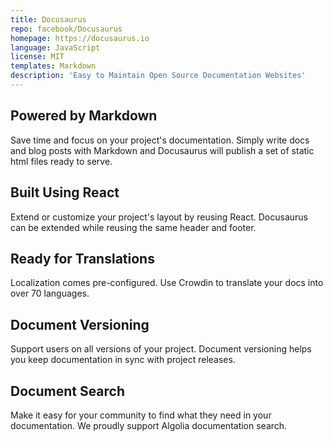 ```yaml
---
title: Docusaurus
repo: facebook/Docusaurus
homepage: https://docusaurus.io
language: JavaScript
license: MIT
templates: Markdown
description: 'Easy to Maintain Open Source Documentation Websites'
---
```


## Powered by Markdown

Save time and focus on your project's documentation. Simply write docs and blog posts with Markdown and Docusaurus will publish a set of static html files ready to serve.

## Built Using React

Extend or customize your project's layout by reusing React. Docusaurus can be extended while reusing the same header and footer.

## Ready for Translations

Localization comes pre-configured. Use Crowdin to translate your docs into over 70 languages.

## Document Versioning

Support users on all versions of your project. Document versioning helps you keep documentation in sync with project releases.

## Document Search

Make it easy for your community to find what they need in your documentation. We proudly support Algolia documentation search.

